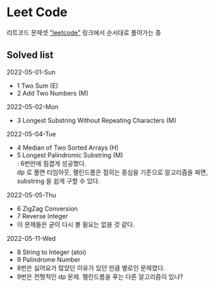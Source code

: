 # Leet Code  

리트코드 문제셋 ["leetcode"](https://leetcode.com/problemset/all/) 링크에서 순서대로 풀어가는 중  

## Solved list  
2022-05-01-Sun  
- 1 Two Sum (E)   
- 2 Add Two Numbers (M)  

2022-05-02-Mon  
- 3 Longest Substring Without Repeating Characters (M)  

2022-05-04-Tue  
- 4 Median of Two Sorted Arrays (H)  
- 5 Longest Palindromic Substring (M)  
    : 6번만에 힘겹게 성공했다.  
      dp 로 풀면 타임아웃, 팰린드롬은 접히는 중심을 기준으로 알고리즘을 짜면, substring 을 쉽게 구할 수 있다.  

2022-05-05-Thu  
- 6 ZigZag Conversion  
- 7 Reverse Integer  
- 이 문제들은 굳이 다시 볼 필요는 없을 것 같다.  

2022-05-11-Wed  
- 8 String to Integer (atoi)  
- 9 Palindrome Number  
- 8번은 싫어요가 많았던 이유가 있던 만큼 별로인 문제였다.  
- 9번은 전형적인 dp 문제. 팰린드롬을 푸는 다른 알고리즘이 있나?  
